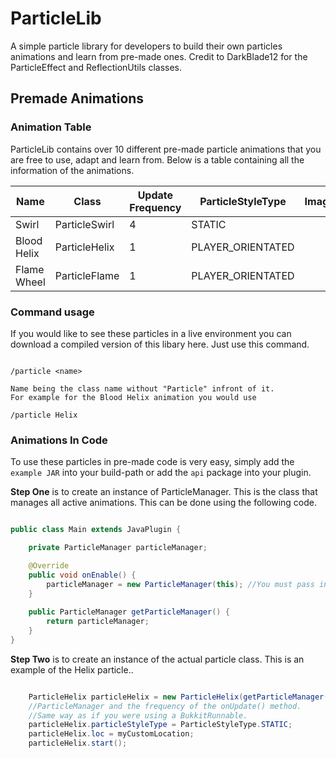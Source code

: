 # ParticleLib
A simple particle library for developers to build their own particles animations and learn from pre-made ones. Credit to DarkBlade12 for the ParticleEffect and ReflectionUtils classes.

## Premade Animations

### Animation Table
ParticleLib contains over 10 different pre-made particle animations that you are free to use, adapt and learn from. Below is a table containing all the information of the animations.

| Name        | Class         |  Update Frequency | ParticleStyleType | Image  |
| ----------- | ------------- | ----------------- | ----------------- | ------ |
| Swirl       | ParticleSwirl | 4                 | STATIC            |        |
| Blood Helix | ParticleHelix | 1                 | PLAYER_ORIENTATED |        |
| Flame Wheel | ParticleFlame | 1                 | PLAYER_ORIENTATED |        |

### Command usage
If you would like to see these particles in a live environment you can download a compiled version of this libary here. Just use this command.

```

/particle <name>

Name being the class name without "Particle" infront of it.
For example for the Blood Helix animation you would use

/particle Helix

```

### Animations In Code
To use these particles in pre-made code is very easy, simply add the ```example JAR``` into your build-path or add the ```api``` package into your plugin.

**Step One** is to create an instance of ParticleManager. This is the class that manages all active animations. This can be done using the following code.

``` java

public class Main extends JavaPlugin {

	private ParticleManager particleManager;

	@Override
	public void onEnable() {
		particleManager = new ParticleManager(this); //You must pass in your instance of your plugin.
	}
	
	public ParticleManager getParticleManager() {
		return particleManager;
	}
}

```

**Step Two** is to create an instance of the actual particle class. This is an example of the Helix particle..

``` java

	ParticleHelix particleHelix = new ParticleHelix(getParticleManager(), 1); //You must pass in your instance of 
	//ParticleManager and the frequency of the onUpdate() method. 
	//Same way as if you were using a BukkitRunnable.
	particleHelix.particleStyleType = ParticleStyleType.STATIC;
	particleHelix.loc = myCustomLocation;
	particleHelix.start();

```
